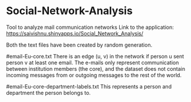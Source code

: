 # Social-Network-Analysis
Tool to analyze mail communication networks 
Link to the application: https://saivishnu.shinyapps.io/Social_Network_Analysis/

Both the text files have been created by random generation.  

#email-Eu-core.txt
There is an edge (u, v) in the network if person u sent person v at least one email. The e-mails only represent communication between institution members (the core), and the dataset does not contain incoming messages from or outgoing messages to the rest of the world.

#email-Eu-core-department-labels.txt
This represents a person and department the person belongs to.
